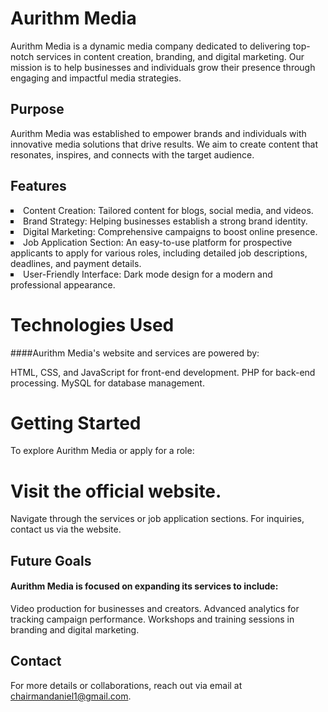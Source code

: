 # Aurithm Media
Aurithm Media is a dynamic media company dedicated to delivering top-notch services in content creation, branding, and digital marketing. Our mission is to help businesses and individuals grow their presence through engaging and impactful media strategies.

## Purpose
Aurithm Media was established to empower brands and individuals with innovative media solutions that drive results. We aim to create content that resonates, inspires, and connects with the target audience.

## Features
<li style="list-style: square;">Content Creation: Tailored content for blogs, social media, and videos.</li>
<li style="list-style: square;">Brand Strategy: Helping businesses establish a strong brand identity.</li>
<li style="list-style: square;">Digital Marketing: Comprehensive campaigns to boost online presence.</li>
<li style="list-style: square;">Job Application Section: An easy-to-use platform for prospective applicants to apply for various roles, including detailed job descriptions, deadlines, and payment details.</li>
<li style="list-style: square;">User-Friendly Interface: Dark mode design for a modern and professional appearance.</li>

# Technologies Used
####Aurithm Media's website and services are powered by:

HTML, CSS, and JavaScript for front-end development.
PHP for back-end processing.
MySQL for database management.

# Getting Started
To explore Aurithm Media or apply for a role:

# Visit the official website.
Navigate through the services or job application sections.
For inquiries, contact us via the website.

## Future Goals <br>
#### Aurithm Media is focused on expanding its services to include:

Video production for businesses and creators.
Advanced analytics for tracking campaign performance.
Workshops and training sessions in branding and digital marketing.

## Contact
For more details or collaborations, reach out via email at chairmandaniel1@gmail.com.

